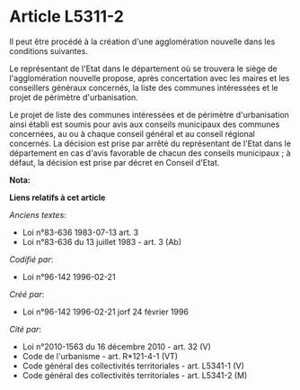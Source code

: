 # Article L5311-2

Il peut être procédé à la création d'une agglomération nouvelle dans les conditions suivantes.

Le représentant de l'Etat dans le département où se trouvera le siège de l'agglomération nouvelle propose, après concertation
avec les maires et les conseillers généraux concernés, la liste des communes intéressées et le projet de périmètre
d'urbanisation.

Le projet de liste des communes intéressées et de périmètre d'urbanisation ainsi établi est soumis pour avis aux conseils
municipaux des communes concernées, au ou à chaque conseil général et au conseil régional concernés. La décision est prise
par arrêté du représentant de l'Etat dans le département en cas d'avis favorable de chacun des conseils municipaux ; à
défaut, la décision est prise par décret en Conseil d'Etat.

**Nota:**



**Liens relatifs à cet article**

_Anciens textes_:

  - Loi n°83-636 1983-07-13 art. 3
  - Loi n°83-636 du 13 juillet 1983 - art. 3 (Ab)

_Codifié par_:

  - Loi n°96-142 1996-02-21

_Créé par_:

  - Loi n°96-142 1996-02-21 jorf 24 février 1996

_Cité par_:

  - Loi n°2010-1563 du 16 décembre 2010 - art. 32 (V)
  - Code de l'urbanisme - art. R*121-4-1 (VT)
  - Code général des collectivités territoriales - art. L5341-1 (V)
  - Code général des collectivités territoriales - art. L5341-2 (M)
